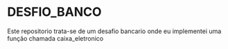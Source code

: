 # DESFIO_BANCO
 Este repositorio trata-se de um desafio bancario onde eu implementei uma função chamada caixa_eletronico
